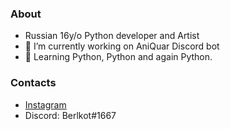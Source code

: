### About

- Russian 16y/o Python developer and Artist
- 🔭 I’m currently working on AniQuar Discord bot
- 🌱 Learning Python, Python and again Python.

### Contacts
- [Instagram](https://www.instagram.com/berlkot/)
- Discord: Berlkot#1667
